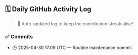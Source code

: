 ## 🗓️ Daily GitHub Activity Log

> 🤖 Auto-updated log to keep the contribution streak alive!

### ✅ Commits

- 🕒 2025-04-30 17:09 UTC — Routine maintenance commit

